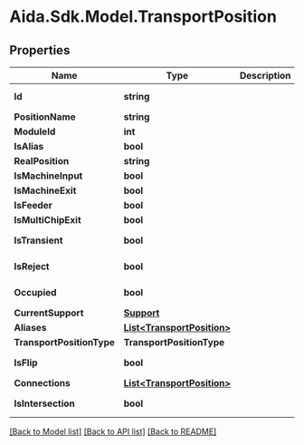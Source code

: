 # Aida.Sdk.Model.TransportPosition

## Properties

Name | Type | Description | Notes
------------ | ------------- | ------------- | -------------
**Id** | **string** |  | [optional] [readonly] 
**PositionName** | **string** |  | [optional] 
**ModuleId** | **int** |  | [optional] 
**IsAlias** | **bool** |  | [optional] 
**RealPosition** | **string** |  | [optional] 
**IsMachineInput** | **bool** |  | [optional] 
**IsMachineExit** | **bool** |  | [optional] 
**IsFeeder** | **bool** |  | [optional] 
**IsMultiChipExit** | **bool** |  | [optional] 
**IsTransient** | **bool** |  | [optional] [readonly] 
**IsReject** | **bool** |  | [optional] [readonly] 
**Occupied** | **bool** |  | [optional] [readonly] 
**CurrentSupport** | [**Support**](Support.md) |  | [optional] 
**Aliases** | [**List&lt;TransportPosition&gt;**](TransportPosition.md) |  | [optional] 
**TransportPositionType** | **TransportPositionType** |  | [optional] 
**IsFlip** | **bool** |  | [optional] [readonly] 
**Connections** | [**List&lt;TransportPosition&gt;**](TransportPosition.md) |  | [optional] 
**IsIntersection** | **bool** |  | [optional] [readonly] 

[[Back to Model list]](../README.md#documentation-for-models) [[Back to API list]](../README.md#documentation-for-api-endpoints) [[Back to README]](../README.md)

